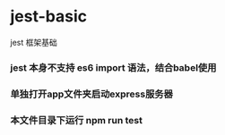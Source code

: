 # jest-basic
jest 框架基础

### jest 本身不支持 es6 import 语法，结合babel使用

### 单独打开app文件夹启动express服务器

### 本文件目录下运行 npm run test